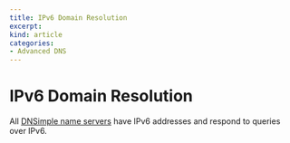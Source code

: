 ```yaml
---
title: IPv6 Domain Resolution
excerpt: 
kind: article
categories:
- Advanced DNS
---
```


# IPv6 Domain Resolution

All [DNSimple name servers](/articles/dnsimple-nameservers) have IPv6 addresses and respond to queries over IPv6.

